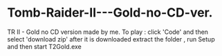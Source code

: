 # Tomb-Raider-II---Gold-no-CD-ver.
TR II - Gold no CD version made by me.
To play : click 'Code' and then select 'download zip' after it is downloaded extract the folder , run Setup and then start T2Gold.exe 
